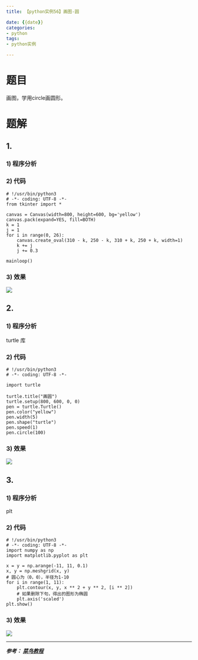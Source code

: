 ```yaml
---
title: 【python实例56】画图-圆

date: {{date}}
categories:
- python
tags:
- python实例

---
```

# 题目
画图，学用circle画圆形。
# 题解
## 1.
### 1) 程序分析


### 2) 代码

```
# !/usr/bin/python3
# -*- coding: UTF-8 -*-
from tkinter import *

canvas = Canvas(width=800, height=600, bg='yellow')
canvas.pack(expand=YES, fill=BOTH)
k = 1
j = 1
for i in range(0, 26):
    canvas.create_oval(310 - k, 250 - k, 310 + k, 250 + k, width=1)
    k += j
    j += 0.3

mainloop()

```

### 3) 效果

![](https://i.loli.net/2019/09/05/YG9vy4kPbtAFOma.png)

## 2.
### 1) 程序分析
turtle 库

### 2) 代码

```
# !/usr/bin/python3
# -*- coding: UTF-8 -*-

import turtle

turtle.title("画圆")
turtle.setup(800, 600, 0, 0)
pen = turtle.Turtle()
pen.color("yellow")
pen.width(5)
pen.shape("turtle")
pen.speed(1)
pen.circle(100)

```

### 3) 效果

![](https://i.loli.net/2019/09/05/dTLXQcilwxefh62.png)


## 3.
### 1) 程序分析
plt

### 2) 代码

```
# !/usr/bin/python3
# -*- coding: UTF-8 -*-
import numpy as np
import matplotlib.pyplot as plt

x = y = np.arange(-11, 11, 0.1)
x, y = np.meshgrid(x, y)
# 圆心为（0，0），半径为1-10
for i in range(1, 11):
    plt.contour(x, y, x ** 2 + y ** 2, [i ** 2])
    # 如果删除下句，得出的图形为椭圆
    plt.axis('scaled')
plt.show()

```

### 3) 效果
![](https://i.loli.net/2019/09/05/8yqQDgLehE4GOmT.png)



---
***参考：
[菜鸟教程](https://www.runoob.com/python/python-100-examples.html)***
